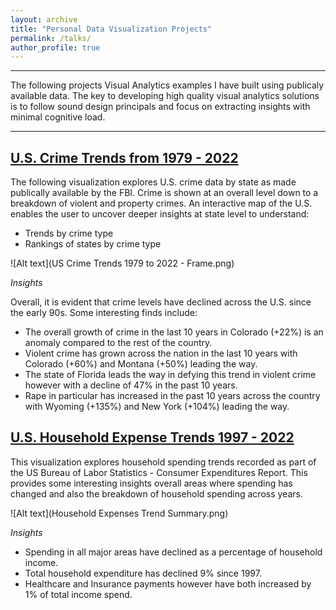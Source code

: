 ```yaml
---
layout: archive
title: "Personal Data Visualization Projects"
permalink: /talks/
author_profile: true
---
```

_________________________________
The following projects Visual Analytics examples I have built using publicaly available data. The key to developing high quality visual analytics solutions is to follow sound design principals and focus on extracting insights with minimal cognitive load. 

_________________________________
## [U.S. Crime Trends from 1979 - 2022](https://public.tableau.com/views/WorkinProgress_17120271257940/USCrimeTrends1979to2022-Frame?:language=en-US&:sid=&:display_count=n&:origin=viz_share_link)
The following visualization explores U.S. crime data by state as made publically available by the FBI. Crime is shown at an overall level down to a breakdown of violent and property crimes. An interactive map of the U.S. enables the user to uncover deeper insights at state level to understand:

- Trends by crime type
- Rankings of states by crime type

![Alt text](US Crime Trends 1979 to 2022 - Frame.png)

_Insights_

Overall, it is evident that crime levels have declined across the U.S. since the early 90s. Some interesting finds include:
- The overall growth of crime in the last 10 years in Colorado (+22%) is an anomaly compared to the rest of the country. 
- Violent crime has grown across the nation in the last 10 years with Colorado (+60%) and Montana (+50%) leading the way.
- The state of Florida leads the way in defying this trend in violent crime however with a decline of 47% in the past 10 years. 
- Rape in particular has increased in the past 10 years across the country with Wyoming (+135%) and New York (+104%) leading the way.

## [U.S. Household Expense Trends 1997 - 2022](https://public.tableau.com/views/WorkinProgress1_17115308425000/HouseholdExpensesTrendSummary?:language=en-US&:sid=&:display_count=n&:origin=viz_share_link)
This visualization explores household spending trends recorded as part of the US Bureau of Labor Statistics - Consumer Expenditures Report. This provides some interesting insights overall areas where spending has changed and also the breakdown of household spending across years.

![Alt text](Household Expenses Trend Summary.png)

_Insights_

- Spending in all major areas have declined as a percentage of household income.
- Total household expenditure has declined 9% since 1997.
- Healthcare and Insurance payments however have both increased by 1% of total income spend.
